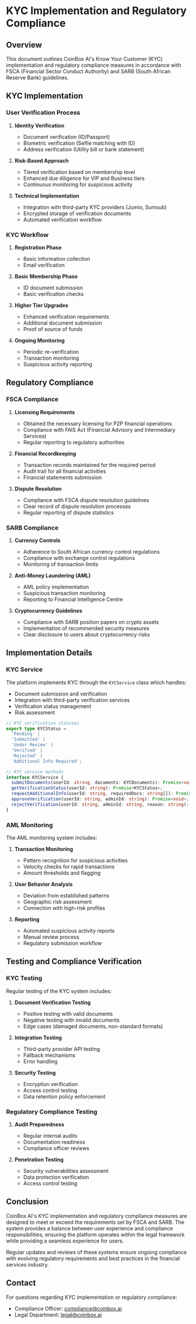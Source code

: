 # KYC Implementation and Regulatory Compliance

## Overview

This document outlines CoinBox AI's Know Your Customer (KYC) implementation and regulatory compliance measures in accordance with FSCA (Financial Sector Conduct Authority) and SARB (South African Reserve Bank) guidelines.

## KYC Implementation

### User Verification Process

1. **Identity Verification**
   - Document verification (ID/Passport)
   - Biometric verification (Selfie matching with ID)
   - Address verification (Utility bill or bank statement)

2. **Risk-Based Approach**
   - Tiered verification based on membership level
   - Enhanced due diligence for VIP and Business tiers
   - Continuous monitoring for suspicious activity

3. **Technical Implementation**
   - Integration with third-party KYC providers (Jumio, Sumsub)
   - Encrypted storage of verification documents
   - Automated verification workflow

### KYC Workflow

1. **Registration Phase**
   - Basic information collection
   - Email verification

2. **Basic Membership Phase**
   - ID document submission
   - Basic verification checks

3. **Higher Tier Upgrades**
   - Enhanced verification requirements
   - Additional document submission
   - Proof of source of funds

4. **Ongoing Monitoring**
   - Periodic re-verification
   - Transaction monitoring
   - Suspicious activity reporting

## Regulatory Compliance

### FSCA Compliance

1. **Licensing Requirements**
   - Obtained the necessary licensing for P2P financial operations
   - Compliance with FAIS Act (Financial Advisory and Intermediary Services)
   - Regular reporting to regulatory authorities

2. **Financial Recordkeeping**
   - Transaction records maintained for the required period
   - Audit trail for all financial activities
   - Financial statements submission

3. **Dispute Resolution**
   - Compliance with FSCA dispute resolution guidelines
   - Clear record of dispute resolution processes
   - Regular reporting of dispute statistics

### SARB Compliance

1. **Currency Controls**
   - Adherence to South African currency control regulations
   - Compliance with exchange control regulations
   - Monitoring of transaction limits

2. **Anti-Money Laundering (AML)**
   - AML policy implementation
   - Suspicious transaction monitoring
   - Reporting to Financial Intelligence Centre

3. **Cryptocurrency Guidelines**
   - Compliance with SARB position papers on crypto assets
   - Implementation of recommended security measures
   - Clear disclosure to users about cryptocurrency risks

## Implementation Details

### KYC Service

The platform implements KYC through the `KYCService` class which handles:

- Document submission and verification
- Integration with third-party verification services
- Verification status management
- Risk assessment

```typescript
// KYC verification statuses
export type KYCStatus = 
  'Pending' | 
  'Submitted' | 
  'Under Review' | 
  'Verified' | 
  'Rejected' | 
  'Additional Info Required';

// KYC service methods
interface KYCService {
  submitDocuments(userId: string, documents: KYCDocuments): Promise<void>;
  getVerificationStatus(userId: string): Promise<KYCStatus>;
  requestAdditionalInfo(userId: string, requiredDocs: string[]): Promise<void>;
  approveVerification(userId: string, adminId: string): Promise<void>;
  rejectVerification(userId: string, adminId: string, reason: string): Promise<void>;
}
```

### AML Monitoring

The AML monitoring system includes:

1. **Transaction Monitoring**
   - Pattern recognition for suspicious activities
   - Velocity checks for rapid transactions
   - Amount thresholds and flagging

2. **User Behavior Analysis**
   - Deviation from established patterns
   - Geographic risk assessment
   - Connection with high-risk profiles

3. **Reporting**
   - Automated suspicious activity reports
   - Manual review process
   - Regulatory submission workflow

## Testing and Compliance Verification

### KYC Testing

Regular testing of the KYC system includes:

1. **Document Verification Testing**
   - Positive testing with valid documents
   - Negative testing with invalid documents
   - Edge cases (damaged documents, non-standard formats)

2. **Integration Testing**
   - Third-party provider API testing
   - Fallback mechanisms
   - Error handling

3. **Security Testing**
   - Encryption verification
   - Access control testing
   - Data retention policy enforcement

### Regulatory Compliance Testing

1. **Audit Preparedness**
   - Regular internal audits
   - Documentation readiness
   - Compliance officer reviews

2. **Penetration Testing**
   - Security vulnerabilities assessment
   - Data protection verification
   - Access control testing

## Conclusion

CoinBox AI's KYC implementation and regulatory compliance measures are designed to meet or exceed the requirements set by FSCA and SARB. The system provides a balance between user experience and compliance responsibilities, ensuring the platform operates within the legal framework while providing a seamless experience for users.

Regular updates and reviews of these systems ensure ongoing compliance with evolving regulatory requirements and best practices in the financial services industry.

## Contact

For questions regarding KYC implementation or regulatory compliance:

- Compliance Officer: compliance@coinbox.ai
- Legal Department: legal@coinbox.ai
